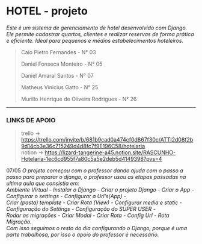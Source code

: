 # HOTEL - projeto

_Este é um sistema de gerenciamento de hotel desenvolvido com Django. Ele permite cadastrar quartos, clientes e realizar reservas de forma prática e eficiente. Ideal para pequenos e médios estabelecimentos hoteleiros._

> Caio Pietro Fernandes - N° 03
>  
> Daniel Fonseca Monteiro - N° 05
>  
> Daniel Amaral Santos - N° 07
> 
> Matheus Vinicius Gatto - N° 25
> 
> Murillo Henrique de Oliveira Rodrigues - N° 26
> 
___

### LINKS DE APOIO
> trello ->  https://trello.com/invite/b/681b9cad0a474cf0d867f30c/ATTI2d08f2b9d14cb3e36c715249d4d8fc7f9E196C58/hotelaria   
> notion -> https://lizard-tangerine-a45.notion.site/RASCUNHO-Hotelaria-1ec6cd955f7a80c5a5e2deb5d4149398?pvs=4

07/05
  _O projeto começou com o professor dando ajuda com o passo a passo para preparar o django, o professor usou as etapas passadas na ultima aula que consistia em:  
Ambiente Virtual - Instalar o Django - Criar o projeto Django - Criar o App - Configurar o settings - Configurar a Url’s(App) -  
Criar (pasta) template - Criar Rota (View) - Configurar media e static - Configuração do Settings - Configuração do SUPER USER -  
Rodar as migrações - Criar Modal - Criar Rota - Config Url - Rota Migração.  
Com isso seguimos o resto do dia configurando o Django, porque é uma parte trabalhosa, por isso o apoio do professor é necessário._
 
 
